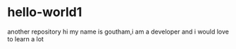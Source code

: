 # hello-world1
another repository
hi my name is goutham,i am a developer and i would love to learn a lot
